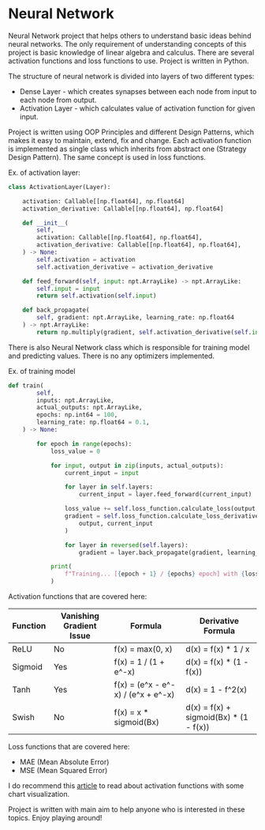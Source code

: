 # Neural Network

Neural Network project that helps others to understand basic ideas behind neural networks.
The only requirement of understanding concepts of this project is basic knowledge of linear algebra and calculus.
There are several activation functions and loss functions to use.
Project is written in Python.

The structure of neural network is divided into layers of two different types:

- Dense Layer - which creates synapses between each node from input to each node from output.
- Activation Layer - which calculates value of activation function for given input.

Project is written using OOP Principles and different Design Patterns, which makes it easy to maintain, extend, fix and change.
Each activation function is implemented as single class which inherits from abstract one (Strategy Design Pattern).
The same concept is used in loss functions.

Ex. of activation layer:

```python
class ActivationLayer(Layer):

    activation: Callable[[np.float64], np.float64]
    activation_derivative: Callable[[np.float64], np.float64]

    def __init__(
        self,
        activation: Callable[[np.float64], np.float64],
        activation_derivative: Callable[[np.float64], np.float64],
    ) -> None:
        self.activation = activation
        self.activation_derivative = activation_derivative

    def feed_forward(self, input: npt.ArrayLike) -> npt.ArrayLike:
        self.input = input
        return self.activation(self.input)

    def back_propagate(
        self, gradient: npt.ArrayLike, learning_rate: np.float64
    ) -> npt.ArrayLike:
        return np.multiply(gradient, self.activation_derivative(self.input))
```

There is also Neural Network class which is responsible for training model and predicting values.
There is no any optimizers implemented.

Ex. of training model

```python
def train(
        self,
        inputs: npt.ArrayLike,
        actual_outputs: npt.ArrayLike,
        epochs: np.int64 = 100,
        learning_rate: np.float64 = 0.1,
    ) -> None:

        for epoch in range(epochs):
            loss_value = 0

            for input, output in zip(inputs, actual_outputs):
                current_input = input

                for layer in self.layers:
                    current_input = layer.feed_forward(current_input)

                loss_value += self.loss_function.calculate_loss(output, current_input)
                gradient = self.loss_function.calculate_loss_derivative(
                    output, current_input
                )

                for layer in reversed(self.layers):
                    gradient = layer.back_propagate(gradient, learning_rate)

            print(
                f"Training... [{epoch + 1} / {epochs} epoch] with {loss_value} value of loss"
            )
```

Activation functions that are covered here:

| Function | Vanishing Gradient Issue | Formula                            | Derivative Formula                      |
| -------- | ------------------------ | ---------------------------------- | --------------------------------------- |
| ReLU     | No                       | f(x) = max(0, x)                   | d(x) = f(x) \* 1 / x                    |
| Sigmoid  | Yes                      | f(x) = 1 / (1 + e^-x)              | d(x) = f(x) \* (1 - f(x))               |
| Tanh     | Yes                      | f(x) = (e^x - e^-x) / (e^x + e^-x) | d(x) = 1 - f^2(x)                       |
| Swish    | No                       | f(x) = x \* sigmoid(Bx)            | d(x) = f(x) + sigmoid(Bx) \* (1 - f(x)) |

Loss functions that are covered here:

- MAE (Mean Absolute Error)
- MSE (Mean Squared Error)

I do recommend this [article](https://arxiv.org/pdf/1811.03378.pdf) to read about activation functions with some chart visualization.

Project is written with main aim to help anyone who is interested in these topics. Enjoy playing around!
